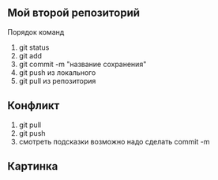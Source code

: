 ## Мой второй репозиторий
Порядок команд 
1. git status
2. git add
3. git commit -m "название сохранения"
4. git push из локального
5. git pull из репозитория

## Конфликт 
1. git pull
2. git push
3. смотреть подсказки возможно надо сделать commit -m

## Картинка